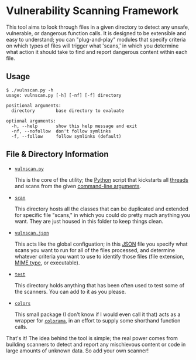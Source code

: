 Vulnerability Scanning Framework
============

This tool aims to look through files in a given directory to detect any unsafe, vulnerable, or dangerous function calls. It is designed to be extensible and easy to understand; you can "plug-and-play" modules that specify criteria on which types of files will trigger what 'scans,' in which you determine what action it should take to find and report dangerous content within each file.

Usage
--------

```
$ ./vulnscan.py -h
usage: vulnscan.py [-h] [-nf] [-f] directory

positional arguments:
  directory        base directory to evaluate

optional arguments:
  -h, --help       show this help message and exit
  -nf, --nofollow  don't follow symlinks
  -f, --follow     follow symlinks (default)
```

File & Directory Information
------

* [`vulnscan.py`](vulnscan.py)

	This is the core of the utility; the [Python] script that kickstarts all [threads] and scans from the given [command-line arguments]. 

* [`scan`](scan/)
	
	This directory hosts all the classes that can be duplicated and extended for specific file "scans," in which you could do pretty much anything you want. They are just housed in this folder to keep things clean.

* [`vulnscan.json`](vulnscan.json)

	This acts like the global configuation; in this [JSON] file you specify what scans you want to run for all of the files processed, and determine whatever criteria you want to use to identify those files (file extension, [MIME type], or executable).

* [`test`](test/)

	This directory holds anything that has been often used to test some of the scanners. You can add to it as you please.

* [`colors`](colors/)

	This small package (I don't know if I would even call it that) acts as a wrapper for [`colorama`][colorama], in an effort to supply some shorthand function calls.

That's it! The idea behind the tool is simple; the real power comes from building scanners to detect and report any mischievous content or code in large amounts of unknown data. So add your own scanner!
 
[JSON]: https://en.wikipedia.org/wiki/JSON
[MIME type]: https://en.wikipedia.org/wiki/Media_type
[Python]: http://python.org/
[thread]: https://en.wikipedia.org/wiki/Thread_%28computing%29
[threads]: https://en.wikipedia.org/wiki/Thread_%28computing%29
[command-line arguments]: https://www.cs.bu.edu/teaching/c/program-args/
[program arguments]: https://www.cs.bu.edu/teaching/c/program-args/
[ELF]: https://en.wikipedia.org/wiki/Executable_and_Linkable_Format
[colorama]: https://pypi.python.org/pypi/colorama
[constructor]: https://en.wikipedia.org/wiki/Constructor_%28object-oriented_programming%29